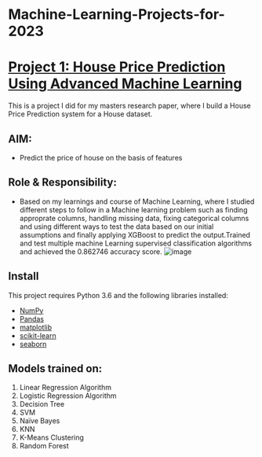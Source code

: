 
# Machine-Learning-Projects-for-2023
# [Project 1: House Price Prediction Using Advanced Machine Learning](https://github.com/sbsahane12/House-Price-Prediction-Using-Advanced-Machine-Learning.git)
This is a project I did for my masters research paper, where I build a House Price Prediction system for a House dataset.
## AIM:
- Predict the price of house on the basis of features
## Role & Responsibility: 
- Based on my learnings and course of Machine Learning, where I studied different steps to follow in a Machine learning problem such as finding approprate columns, handling missing data, fixing categorical columns and using different ways to test the data based on our initial assumptions and finally applying XGBoost to predict the output.Trained and test multiple machine Learning supervised classification algorithms and achieved the 0.862746 accuracy score.
![image](https://user-images.githubusercontent.com/106218600/218010172-c60ee835-6153-4042-8f10-8daa8e487095.png)

## Install
This project requires Python 3.6 and the following libraries installed:
- [NumPy](http://www.numpy.org/)
- [Pandas](http://pandas.pydata.org)
- [matplotlib](http://matplotlib.org/)
- [scikit-learn](http://scikit-learn.org/stable/)
- [seaborn](https://seaborn.pydata.org/)

## Models trained on: 
1. Linear Regression Algorithm 
2. Logistic Regression Algorithm 
3. Decision Tree
4. SVM
5. Naïve Bayes
6. KNN
7. K-Means Clustering
8. Random Forest
